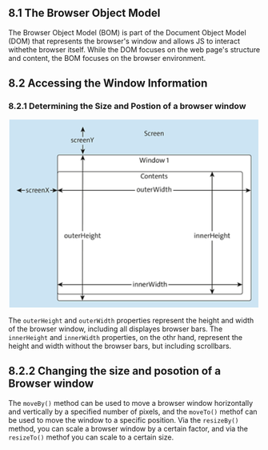 ## 8.1 The Browser Object Model

The Browser Object Model (BOM) is part of the Document Object Model (DOM) that represents the browser's window and allows JS to interact withethe browser itself.
While the DOM focuses on the web page's structure and content, the BOM focuses on the browser environment.

## 8.2 Accessing the Window Information

### 8.2.1 Determining the Size and Postion of a browser window

<img src="./img/size and position.png" width="500px" />

The `outerHeight` and `outerWidth` properties represent the height and width of the browser window, including all displayes browser bars. The `innerHeight` and `innerWidth` properties, on the othr hand, represent the height and width without the browser bars, but including scrollbars.

## 8.2.2 Changing the size and posotion of a Browser window

The `moveBy()` method can be used to move a browser window horizontally and vertically by a specified number of pixels, and the `moveTo()` methof can be used to move the window to a specific position. Via the `resizeBy()` method, you can scale a browser window by a certain factor, and via the `resizeTo()` methof you can scale to a certain size.
